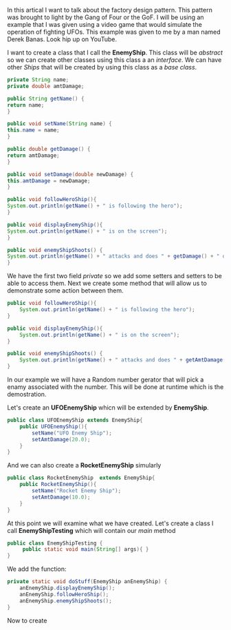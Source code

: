 In this artical I want to talk about the factory design pattern. 
This pattern was brought to light by the Gang of Four or the GoF.
I will be using an example that I was given using a video game that would simulate the operation of fighting UFOs.
This example was given to me by a man named Derek Banas. Look hip up on YouTube.

I want to create a class that I call the **EnemyShip**. This class will be *abstract* so we can create other classes using this class a an *interface*.
We can have other *Ships* that will be created by using this class as a *base class*.
```java
private String name;
private double amtDamage;

public String getName() {
return name;
}

public void setName(String name) {
this.name = name;
}

public double getDamage() {
return amtDamage;
}

public void setDamage(double newDamage) {
this.amtDamage = newDamage;
}

public void followHeroShip(){
System.out.println(getName() + " is following the hero");
}

public void displayEnemyShip(){
System.out.println(getName() + " is on the screen");
}

public void enemyShipShoots() {
System.out.println(getName() + " attacks and does " + getDamage() + " damage to hero");
}
```
We have the first two field *private* so we add some setters and setters to be able to access them.
Next we create some method that will allow us to demonstrate some action between them.
```java
public void followHeroShip(){
    System.out.println(getName() + " is following the hero");
}

public void displayEnemyShip(){
    System.out.println(getName() + " is on the screen");
}

public void enemyShipShoots() {
    System.out.println(getName() + " attacks and does " + getAmtDamage() + " damage to hero");
}
```
In our example we will have a Random number gerator that will pick a enamy associated with the number.
This will be done at runtime which is the demostration.

Let's create an **UFOEnemyShip** whicn will be extended by **EnemyShip**.
```java
public class UFOEnemyShip extends EnemyShip{
    public UFOEnemyShip(){
        setName("UFO Enemy Ship");
        setAmtDamage(20.0);
    }
}
```
And we can also create a **RocketEnemyShip** simularly
```java
public class RocketEnemyShip  extends EnemyShip{
    public RocketEnemyShip(){
        setName("Rocket Enemy Ship");
        setAmtDamage(10.0);
    }
}
```
At this point we will examine what we have created.
Let's create a class I call **EnemyShipTesting** which will contain our *main* method

```java
public class EnemyShipTesting {
     public static void main(String[] args){ }
}
```
We add the function:

```java
private static void doStuff(EnemyShip anEnemyShip) {
    anEnemyShip.displayEnemyShip();
    anEnemyShip.followHeroShip();
    anEnemyShip.enemyShipShoots();
}
```
Now to create 






































